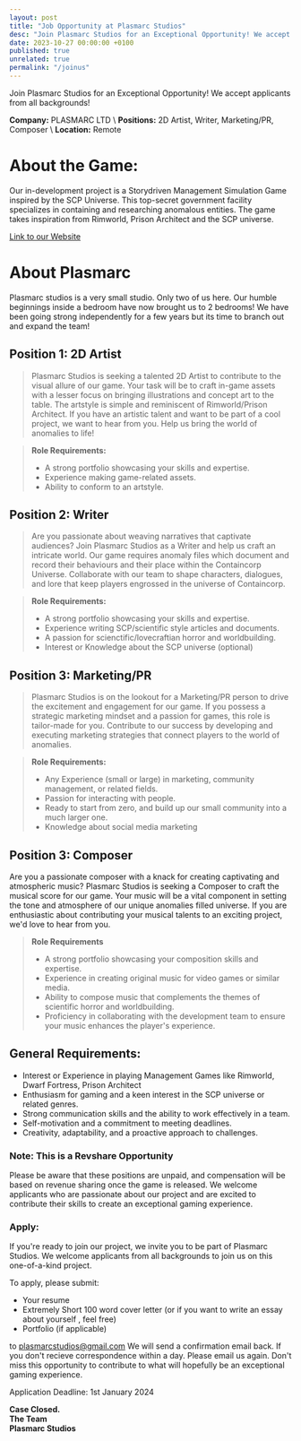 ```yaml
---
layout: post
title: "Job Opportunity at Plasmarc Studios"
desc: "Join Plasmarc Studios for an Exceptional Opportunity! We accept applicants from all backgrounds!"
date: 2023-10-27 00:00:00 +0100
published: true
unrelated: true
permalink: "/joinus"
---
```


Join Plasmarc Studios for an Exceptional Opportunity! We accept applicants from all backgrounds!

**Company:** PLASMARC LTD \\
**Positions:** 2D Artist, Writer, Marketing/PR, Composer \\
**Location:** Remote 

# About the Game:
Our in-development project is a Storydriven Management Simulation Game inspired by the SCP Universe. This top-secret government facility specializes in containing and researching anomalous entities. The game takes inspiration from Rimworld, Prison Architect and the SCP universe.

[Link to our Website](https://containcorpgame.com/)


# About Plasmarc
Plasmarc studios is a very small studio. Only two of us here. Our humble beginnings inside a bedroom have now brought us to 2 bedrooms! We have been going strong independently for a few years but its time to branch out and expand the team!

## Position 1: 2D Artist
> Plasmarc Studios is seeking a talented 2D Artist to contribute to the visual allure of our game. Your task will be to craft in-game assets with a lesser focus on bringing illustrations and concept art to the table. The artstyle is simple and reminiscent of Rimworld/Prison Architect. If you have an artistic talent and want to be part of a cool project, we want to hear from you. Help us bring the world of anomalies to life!

> **Role Requirements:**
> * A strong portfolio showcasing your skills and expertise.
> * Experience making game-related assets.
> * Ability to conform to an artstyle.

## Position 2: Writer
> Are you passionate about weaving narratives that captivate audiences? Join Plasmarc Studios as a Writer and help us craft an intricate world. Our game requires anomaly files which document and record their behaviours and their place within the Containcorp Universe. Collaborate with our team to shape characters, dialogues, and lore that keep players engrossed in the universe of Containcorp.

> **Role Requirements:**
> * A strong portfolio showcasing your skills and expertise.
> * Experience writing SCP/scientific style articles and documents.
> * A passion for scienctific/lovecraftian horror and worldbuilding.
> * Interest or Knowledge about the SCP universe (optional)

## Position 3: Marketing/PR
> Plasmarc Studios is on the lookout for a Marketing/PR person to drive the excitement and engagement for our game. If you possess a strategic marketing mindset and a passion for games, this role is tailor-made for you. Contribute to our success by developing and executing marketing strategies that connect players to the world of anomalies.

> **Role Requirements:**
> * Any Experience (small or large) in marketing, community management, or related fields.
> * Passion for interacting with people.
> * Ready to start from zero, and build up our small community into a much larger one.
> * Knowledge about social media marketing

## Position 3: Composer
Are you a passionate composer with a knack for creating captivating and atmospheric music? Plasmarc Studios is seeking a Composer to craft the musical score for our game. Your music will be a vital component in setting the tone and atmosphere of our unique anomalies  filled universe. If you are enthusiastic about contributing your musical talents to an exciting project, we'd love to hear from you.

> **Role Requirements**
> * A strong portfolio showcasing your composition skills and expertise.
> * Experience in creating original music for video games or similar media.
> * Ability to compose music that complements the themes of scientific horror and worldbuilding.
> * Proficiency in collaborating with the development team to ensure your music enhances the player's experience.

## General Requirements:
* Interest or Experience in playing Management Games like Rimworld, Dwarf Fortress, Prison Architect
* Enthusiasm for gaming and a keen interest in the SCP universe or related genres.
* Strong communication skills and the ability to work effectively in a team.
* Self-motivation and a commitment to meeting deadlines.
* Creativity, adaptability, and a proactive approach to challenges.

### Note: This is a Revshare Opportunity
Please be aware that these positions are unpaid, and compensation will be based on revenue sharing once the game is released. We welcome applicants who are passionate about our project and are excited to contribute their skills to create an exceptional gaming experience.

### Apply:
If you're ready to join our project, we invite you to be part of Plasmarc Studios. We welcome applicants from all backgrounds to join us on this one-of-a-kind project.

To apply, please submit:
* Your resume
* Extremely Short 100 word cover letter (or if you want to write an essay about yourself , feel free)
* Portfolio (if applicable) 

to <a href="mailto:plasmarcstudios@gmail.com">plasmarcstudios@gmail.com</a> We will send a confirmation email back. If you don't recieve correspondence within a day. Please email us again. Don't miss this opportunity to contribute to what will hopefully be an exceptional gaming experience.

Application Deadline: 1st January 2024

**Case Closed.**\
**The Team**\
**Plasmarc Studios**

